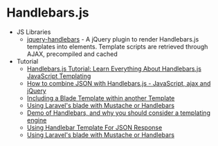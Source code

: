# Handlebars.js
* JS Libraries
    - [jquery-handlebars](http://goo.gl/tao04m) - A jQuery plugin to render Handlebars.js templates into elements. Template scripts are retrieved through AJAX, precompiled and cached
* Tutorial
    - [Handlebars.js Tutorial: Learn Everything About Handlebars.js JavaScript Templating](http://goo.gl/qSAaQ4)
    - [How to combine JSON with Handlebars.js - JavaScript, ajax and jQuery](http://goo.gl/5KVtx8)
    - [Including a Blade Template within another Template](http://goo.gl/xqfx6x)
    - [Using Laravel's blade with Mustache or Handlebars](http://goo.gl/3K1xgf)
    - [Demo of Handlebars, and why you should consider a templating engine](http://goo.gl/sEvURv)
    - [Using Handlebar Template For JSON Response](http://goo.gl/xyMtxg)
    - [Using Laravel's blade with Mustache or Handlebars](http://goo.gl/e8JurZ)
